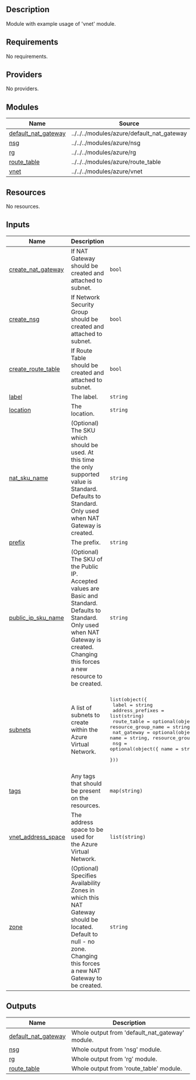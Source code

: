 ## Description

Module with example usage of 'vnet' module.

## Requirements

No requirements.

## Providers

No providers.

## Modules

| Name | Source | Version |
|------|--------|---------|
| <a name="module_default_nat_gateway"></a> [default\_nat\_gateway](#module\_default\_nat\_gateway) | ../../../modules/azure/default_nat_gateway | n/a |
| <a name="module_nsg"></a> [nsg](#module\_nsg) | ../../../modules/azure/nsg | n/a |
| <a name="module_rg"></a> [rg](#module\_rg) | ../../../modules/azure/rg | n/a |
| <a name="module_route_table"></a> [route\_table](#module\_route\_table) | ../../../modules/azure/route_table | n/a |
| <a name="module_vnet"></a> [vnet](#module\_vnet) | ../../../modules/azure/vnet | n/a |

## Resources

No resources.

## Inputs

| Name | Description | Type | Default | Required |
|------|-------------|------|---------|:--------:|
| <a name="input_create_nat_gateway"></a> [create\_nat\_gateway](#input\_create\_nat\_gateway) | If NAT Gateway should be created and attached to subnet. | `bool` | `false` | no |
| <a name="input_create_nsg"></a> [create\_nsg](#input\_create\_nsg) | If Network Security Group should be created and attached to subnet. | `bool` | `false` | no |
| <a name="input_create_route_table"></a> [create\_route\_table](#input\_create\_route\_table) | If Route Table should be created and attached to subnet. | `bool` | `false` | no |
| <a name="input_label"></a> [label](#input\_label) | The label. | `string` | `"abcdfg"` | no |
| <a name="input_location"></a> [location](#input\_location) | The location. | `string` | `"westeurope"` | no |
| <a name="input_nat_sku_name"></a> [nat\_sku\_name](#input\_nat\_sku\_name) | (Optional) The SKU which should be used. At this time the only supported value is Standard. Defaults to Standard. Only used when NAT Gateway is created. | `string` | `"Standard"` | no |
| <a name="input_prefix"></a> [prefix](#input\_prefix) | The prefix. | `string` | `"tftest"` | no |
| <a name="input_public_ip_sku_name"></a> [public\_ip\_sku\_name](#input\_public\_ip\_sku\_name) | (Optional) The SKU of the Public IP. Accepted values are Basic and Standard. Defaults to Standard. Only used when NAT Gateway is created. Changing this forces a new resource to be created. | `string` | `"Standard"` | no |
| <a name="input_subnets"></a> [subnets](#input\_subnets) | A list of subnets to create within the Azure Virtual Network. | <pre>list(object({<br>    label            = string<br>    address_prefixes = list(string)<br>    route_table      = optional(object({ name = string, resource_group_name = string }))<br>    nat_gateway      = optional(object({ name = string, resource_group_name = string }))<br>    nsg              = optional(object({ name = string, resource_group_name = string }))<br>  }))</pre> | <pre>[<br>  {<br>    "address_prefixes": [<br>      "10.1.1.0/24"<br>    ],<br>    "label": "main",<br>    "nat_gateway": null,<br>    "nsg": null,<br>    "route_table": null<br>  }<br>]</pre> | no |
| <a name="input_tags"></a> [tags](#input\_tags) | Any tags that should be present on the resources. | `map(string)` | <pre>{<br>  "tfTest": true<br>}</pre> | no |
| <a name="input_vnet_address_space"></a> [vnet\_address\_space](#input\_vnet\_address\_space) | The address space to be used for the Azure Virtual Network. | `list(string)` | <pre>[<br>  "10.1.0.0/16"<br>]</pre> | no |
| <a name="input_zone"></a> [zone](#input\_zone) | (Optional) Specifies Availability Zones in which this NAT Gateway should be located. Default to null - no zone. Changing this forces a new NAT Gateway to be created. | `string` | `null` | no |

## Outputs

| Name | Description |
|------|-------------|
| <a name="output_default_nat_gateway"></a> [default\_nat\_gateway](#output\_default\_nat\_gateway) | Whole output from 'default\_nat\_gateway' module. |
| <a name="output_nsg"></a> [nsg](#output\_nsg) | Whole output from 'nsg' module. |
| <a name="output_rg"></a> [rg](#output\_rg) | Whole output from 'rg' module. |
| <a name="output_route_table"></a> [route\_table](#output\_route\_table) | Whole output from 'route\_table' module. |
